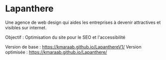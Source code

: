# Lapanthere
Une agence de web design qui aides les entreprises à devenir attractives et visibles sur internet.

Objectif : Optimisation du site pour le SEO et l'accessibilité

Version de base : https://kmaraab.github.io/LapanthereV1/
Version optimisée : https://kmaraab.github.io/Lapanthere/
